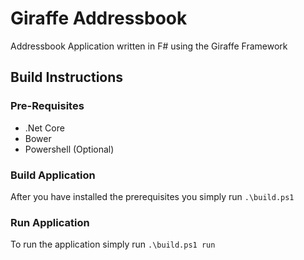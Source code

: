 # Giraffe Addressbook

Addressbook Application written in F# using the Giraffe Framework

## Build Instructions
### Pre-Requisites
- .Net Core
- Bower 
- Powershell (Optional)

### Build Application

After you have installed the prerequisites you simply run `.\build.ps1`

### Run Application

To run the application simply run `.\build.ps1 run`
